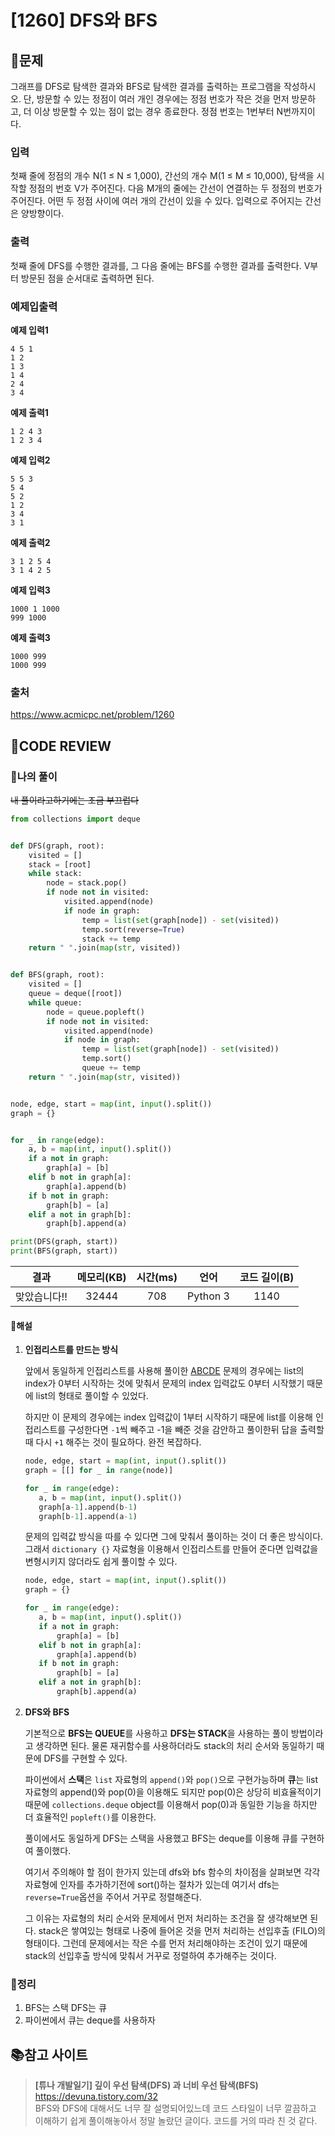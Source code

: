 # [1260] DFS와 BFS

## **📝문제**

그래프를 DFS로 탐색한 결과와 BFS로 탐색한 결과를 출력하는 프로그램을 작성하시오. 단, 방문할 수 있는 정점이 여러 개인 경우에는 정점 번호가 작은 것을 먼저 방문하고, 더 이상 방문할 수 있는 점이 없는 경우 종료한다. 정점 번호는 1번부터 N번까지이다.

### **입력**

첫째 줄에 정점의 개수 N(1 ≤ N ≤ 1,000), 간선의 개수 M(1 ≤ M ≤ 10,000), 탐색을 시작할 정점의 번호 V가 주어진다. 다음 M개의 줄에는 간선이 연결하는 두 정점의 번호가 주어진다. 어떤 두 정점 사이에 여러 개의 간선이 있을 수 있다. 입력으로 주어지는 간선은 양방향이다.

### **출력**

첫째 줄에 DFS를 수행한 결과를, 그 다음 줄에는 BFS를 수행한 결과를 출력한다. V부터 방문된 점을 순서대로 출력하면 된다.

### **예제입출력**

**예제 입력1**

```
4 5 1
1 2
1 3
1 4
2 4
3 4
```

**예제 출력1**

```
1 2 4 3
1 2 3 4
```

**예제 입력2**

```
5 5 3
5 4
5 2
1 2
3 4
3 1
```

**예제 출력2**

```
3 1 2 5 4
3 1 4 2 5
```

**예제 입력3**

```
1000 1 1000
999 1000
```

**예제 출력3**

```
1000 999
1000 999
```

### **출처**

https://www.acmicpc.net/problem/1260

## **🧐CODE REVIEW**

### **🧾나의 풀이**
~~내 풀이라고하기에는 조금 부끄럽다~~

```python
from collections import deque


def DFS(graph, root):
    visited = []
    stack = [root]
    while stack:
        node = stack.pop()
        if node not in visited:
            visited.append(node)
            if node in graph:
                temp = list(set(graph[node]) - set(visited))
                temp.sort(reverse=True)
                stack += temp
    return " ".join(map(str, visited))


def BFS(graph, root):
    visited = []
    queue = deque([root])
    while queue:
        node = queue.popleft()
        if node not in visited:
            visited.append(node)
            if node in graph:
                temp = list(set(graph[node]) - set(visited))
                temp.sort()
                queue += temp
    return " ".join(map(str, visited))


node, edge, start = map(int, input().split())
graph = {}


for _ in range(edge):
    a, b = map(int, input().split())
    if a not in graph:
        graph[a] = [b]
    elif b not in graph[a]:
        graph[a].append(b)
    if b not in graph:
        graph[b] = [a]
    elif a not in graph[b]:
        graph[b].append(a)

print(DFS(graph, start))
print(BFS(graph, start))

```

|     결과     | 메모리(KB) | 시간(ms) |   언어   | 코드 길이(B) |
| :----------: | :--------: | :------: | :------: | :----------: |
| 맞았습니다!! |   32444    |   708    | Python 3 |     1140     |

#### **📝해설**

1. **인접리스트를 만드는 방식**

    앞에서 동일하게 인접리스트를 사용해 풀이한 [ABCDE](./problem/13023_ABCDE.md) 문제의 경우에는 list의 index가 0부터 시작하는 것에 맞춰서 문제의 index 입력값도 0부터 시작했기 때문에 list의 형태로 풀이할 수 있었다. 

    하지만 이 문제의 경우에는 index 입력값이 1부터 시작하기 때문에 list를 이용해 인접리스트를 구성한다면 `-1`씩 빼주고 -1을 빼준 것을 감안하고 풀이한뒤 답을 출력할 때 다시 `+1` 해주는 것이 필요하다. 완전 복잡하다. 

    ```python
   node, edge, start = map(int, input().split())
   graph = [[] for _ in range(node)]

   for _ in range(edge):
       a, b = map(int, input().split())
       graph[a-1].append(b-1)
       graph[b-1].append(a-1)
    ```

    문제의 입력값 방식을 따를 수 있다면 그에 맞춰서 풀이하는 것이 더 좋은 방식이다. 그래서 `dictionary {}` 자료형을 이용해서 인접리스트를 만들어 준다면 입력값을 변형시키지 않더라도 쉽게 풀이할 수 있다.

    ```python
   node, edge, start = map(int, input().split())
   graph = {}

   for _ in range(edge):
       a, b = map(int, input().split())
       if a not in graph:
           graph[a] = [b]
       elif b not in graph[a]:
           graph[a].append(b)
       if b not in graph:
           graph[b] = [a]
       elif a not in graph[b]:
           graph[b].append(a)
    ```

2. **DFS와 BFS**

    기본적으로 **BFS는 QUEUE**를 사용하고 **DFS는 STACK**을 사용하는 풀이 방법이라고 생각하면 된다. 물론 재귀함수를 사용하더라도 stack의 처리 순서와 동일하기 때문에 DFS를 구현할 수 있다.

    파이썬에서 **스택**은 `list` 자료형의 `append()`와 `pop()`으로 구현가능하며 **큐**는 list 자료형의 append()와 pop(0)을 이용해도 되지만 pop(0)은 상당히 비효율적이기 때문에 `collections.deque` object를 이용해서 pop(0)과 동일한 기능을 하지만 더 효율적인 `popleft()`를 이용한다.

    풀이에서도 동일하게 DFS는 스택을 사용했고 BFS는 deque를 이용해 큐를 구현하여 풀이했다.

    여기서 주의해야 할 점이 한가지 있는데 dfs와 bfs 함수의 차이점을 살펴보면 각각 자료형에 인자를 추가하기전에 sort()하는 절차가 있는데 여기서 dfs는 `reverse=True`옵션을 주어서 거꾸로 정렬해준다. 
    
    그 이유는 자료형의 처리 순서와 문제에서 먼저 처리하는 조건을 잘 생각해보면 된다. stack은 쌓여있는 형태로 나중에 들어온 것을 먼저 처리하는 선입후출 (FILO)의 형태이다. 그런데 문제에서는 작은 수를 먼저 처리해야하는 조건이 있기 때문에 stack의 선입후출 방식에 맞춰서 거꾸로 정렬하여 추가해주는 것이다. 

### **🔖정리**

1. BFS는 스택 DFS는 큐
2. 파이썬에서 큐는 deque를 사용하자

## 📚참고 사이트

> **[튜나 개발일기] 깊이 우선 탐색(DFS) 과 너비 우선 탐색(BFS)**<br/>
> https://devuna.tistory.com/32<br/>
> BFS와 DFS에 대해서도 너무 잘 설명되어있느데 코드 스타일이 너무 깔끔하고 이해하기 쉽게 풀이해놓아서 정말 놀랐던 글이다. 코드를 거의 따라 친 것 같다.

